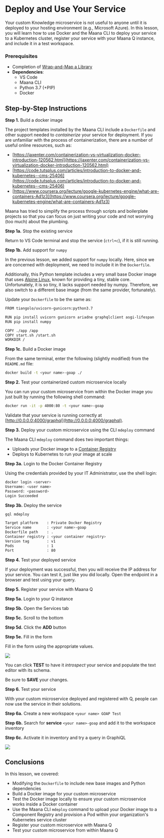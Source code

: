 # Deploy and Use Your Service

Your custom Knowledge microservice is not useful to anyone until it is deployed to your hosting environment \(e.g., Microsoft Azure\).  In this lesson, you will learn how to use Docker and the Maana CLI to deploy your service to a Kubernetes cluster, register your service with your Maana Q instance, and include it in a test workspace.

### Prerequisites

* Completion of [Wrap-and-Map a Library](wrap-and-map-a-library.md)
* **Dependencies**:
  * VS Code
  * Maana CLI
  * Python 3.7 \(+PIP\)
  * Docker

## Step-by-Step Instructions

**Step 1.** Build a docker image

The project templates installed by the Maana CLI include a `Dockerfile` and other support needed to _containerize_ your service for deployment.  If you are unfamiliar with the process of containerization, there are a number of useful online resources, such as:

* [https://jaxenter.com/containerization-vs-virtualization-docker-introduction-120562.html](https://jaxenter.com/containerization-vs-virtualization-docker-introduction-120562.html)
* [https://code.tutsplus.com/articles/introduction-to-docker-and-kubernetes--cms-25406](https://code.tutsplus.com/articles/introduction-to-docker-and-kubernetes--cms-25406)
* [https://www.coursera.org/lecture/google-kubernetes-engine/what-are-containers-Ad1z3](https://www.coursera.org/lecture/google-kubernetes-engine/what-are-containers-Ad1z3)

Maana has tried to simplify the process through scripts and boilerplate projects so that you can focus on just writing your code and not worrying \(too much\) about the plumbing.

**Step 1a.** Stop the existing service

Return to VS Code terminal and stop the service \(`ctrl+c`\), if it is still running.

**Step 1b.** Add support for `numpy`

In the previous lesson, we added support for `numpy` locally.  Here, since we are concerned with deployment, we need to include it in the `Dockerfile`.

Additionally, this Python template includes a very small base Docker image that uses [Alpine Linux](https://alpinelinux.org/about/), known for providing a tiny, stable core.  Unfortunately, it is so tiny, it lacks support needed by numpy.  Therefore, we also switch to a different base image \(from the same provider, fortunately\).

Update your `Dockerfile` to be the same as:

```bash
FROM tiangolo/uvicorn-gunicorn:python3.7

RUN pip install uvicorn gunicorn ariadne graphqlclient asgi-lifespan
RUN pip install numpy

COPY ./app /app
COPY start.sh /start.sh
WORKDIR /
```

**Step 1c.** Build a Docker image

From the same terminal, enter the following \(slightly modified\) from the `README.md` file:

```bash
docker build -t <your name>-goap ./
```

**Step 2.** Test your containerized custom microservice locally

You can run your custom microservice from within the Docker image you just built by running the following shell command:

```bash
docker run -it -p 4000:80 -t <your name>-goap
```

Validate that your service is running correctly at [http://0.0.0.0:4000/graphql](http://0.0.0.0:4000/graphql).

**Step 3.** Deploy your custom microservice using the CLI `mdeploy` command

 The Maana CLI `mdeploy` command does two important things:

* Uploads your Docker image to a [Container Registry](https://docs.docker.com/registry/)
* Deploys to Kubernetes to run your image at scale

**Step 3a.** Login to the Docker Container Registry

Using the credentials provided by your IT Administrator, use the shell login:

```bash
docker login <server>
Username: <user name>
Password: <password>
Login Succeeded
```

**Step 3b.**  Deploy the service

```bash
gql mdeploy

Target platform    : Private Docker Registry
Service name       : <your name>-goap
Dockerfile path    : .
Container registry : <your container registry>
Version tag        : v1
Pods               : 1
Port               : 80
```

**Step 4.** Test your deployed service

If your deployment was successful, then you will receive the IP address for your service.  You can test it, just like you did locally.  Open the endpoint in a browser and test using your query.

**Step 5.** Register your service with Maana Q

**Step 5a.** Login to your Q instance

**Step 5b.** Open the Services tab

**Step 5c.** Scroll to the bottom

**Step 5d.** Click the **ADD** button

**Step 5e.** Fill in the form

Fill in the form using the appropriate values.

![](../../../.gitbook/assets/image%20%28180%29.png)

You can click **TEST** to have it _introspect_ your service and populate the text editor with its schema.

Be sure to **SAVE** your changes.

**Step 6.**  Test your service

With your custom microservice deployed and registered with Q, people can now use the service in their solutions.

**Step 6a.** Create a new workspace `<your name> GOAP Test`

**Step 6b.** Search for **service** `<your name>-goap` and add it to the workspace inventory

**Step 6c.** Activate it in inventory and try a query in GraphiQL

![](../../../.gitbook/assets/image%20%28126%29.png)

## Conclusions

In this lesson, we covered:

* Modifying the `Dockerfile` to include new base images and Python dependencies
* Build a Docker image for your custom microservice
* Test the Docker image locally to ensure your custom microservice works inside a Docker container
* Use the Maana CLI `mdeploy` command to upload your Docker image to a Component Registry and provision a Pod within your organization's Kubernetes  service cluster
* Register your custom microservice with Maana Q
* Test your custom microservice from within Maana Q

